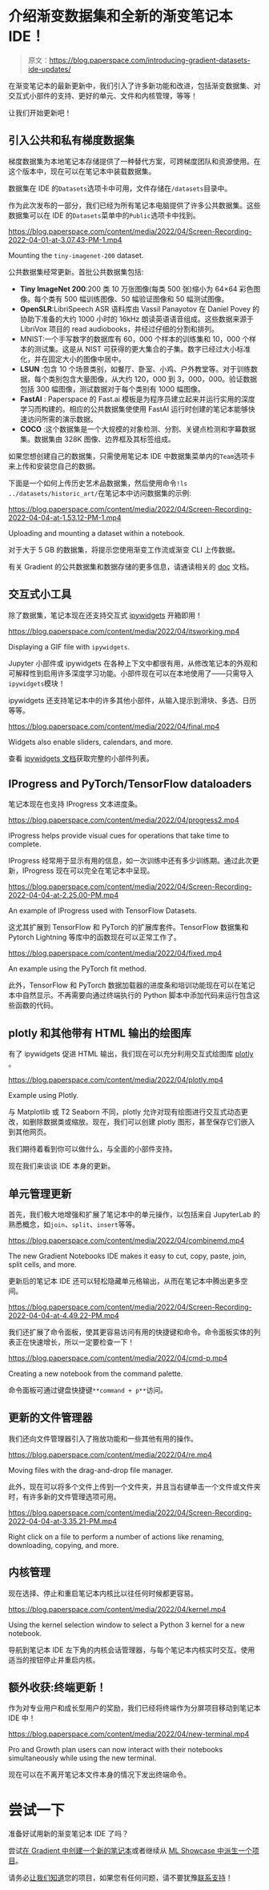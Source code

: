 # 介绍渐变数据集和全新的渐变笔记本 IDE！

> 原文：<https://blog.paperspace.com/introducing-gradient-datasets-ide-updates/>

在渐变笔记本的最新更新中，我们引入了许多新功能和改进，包括渐变数据集、对交互式小部件的支持、更好的单元、文件和内核管理，等等！

让我们开始更新吧！

## 引入公共和私有梯度数据集

梯度数据集为本地笔记本存储提供了一种替代方案，可跨梯度团队和资源使用。在这个版本中，现在可以在笔记本中装载数据集。

数据集在 IDE 的`Datasets`选项卡中可用，文件存储在`/datasets`目录中。

作为此次发布的一部分，我们已经为所有笔记本电脑提供了许多公共数据集。这些数据集可以在 IDE 的`Datasets`菜单中的`Public`选项卡中找到。

<https://blog.paperspace.com/content/media/2022/04/Screen-Recording-2022-04-01-at-3.07.43-PM-1.mp4>



Mounting the `tiny-imagenet-200` dataset.

公共数据集经常更新。首批公共数据集包括:

*   **Tiny ImageNet 200**:200 类 10 万张图像(每类 500 张)缩小为 64×64 彩色图像。每个类有 500 幅训练图像、50 幅验证图像和 50 幅测试图像。
*   **OpenSLR**:LibriSpeech ASR 语料库由 Vassil Panayotov 在 Daniel Povey 的协助下准备的大约 1000 小时的 16kHz 朗读英语语音组成。这些数据来源于 LibriVox 项目的 read audiobooks，并经过仔细的分割和排列。
*   MNIST:一个手写数字的数据库有 60，000 个样本的训练集和 10，000 个样本的测试集。这是从 NIST 可获得的更大集合的子集。数字已经过大小标准化，并在固定大小的图像中居中。
*   **LSUN** :包含 10 个场景类别，如餐厅、卧室、小鸡、户外教堂等。对于训练数据，每个类别包含大量图像，从大约 120，000 到 3，000，000。验证数据包括 300 幅图像，测试数据对于每个类别有 1000 幅图像。
*   **FastAI** : Paperspace 的 Fast.ai 模板是为程序员建立起来并运行实用的深度学习而构建的。相应的公共数据集使使用 FastAI 运行时创建的笔记本能够快速访问所需的演示数据。
*   **COCO** :这个数据集是一个大规模的对象检测、分割、关键点检测和字幕数据集。数据集由 328K 图像、边界框及其标签组成。

如果您想创建自己的数据集，只需使用笔记本 IDE 中数据集菜单内的`Team`选项卡来上传和安装您自己的数据。

下面是一个如何上传历史艺术品数据集，然后使用命令`!ls ../datasets/historic_art/`在笔记本中访问数据集的示例:

<https://blog.paperspace.com/content/media/2022/04/Screen-Recording-2022-04-04-at-1.53.12-PM-1.mp4>



Uploading and mounting a dataset within a notebook.

对于大于 5 GB 的数据集，将提示您使用渐变工作流或渐变 CLI 上传数据。

有关 Gradient 的公共数据集和数据存储的更多信息，请通读相关的 [doc](https://docs.paperspace.com/gradient/data/) 文档。

## 交互式小工具

除了数据集，笔记本现在还支持交互式 [ipywidgets](https://github.com/jupyter-widgets/ipywidgets) 开箱即用！

<https://blog.paperspace.com/content/media/2022/04/itsworking.mp4>



Displaying a GIF file with `ipywidgets`.

Jupyter 小部件或 ipywidgets 在各种上下文中都很有用，从修改笔记本的外观和可解释性到启用许多深度学习功能。小部件现在可以在本地使用了——只需导入`ipywidgets`模块！

ipywidgets 还支持笔记本中的许多其他小部件，从输入提示到滑块、多选、日历等等。

<https://blog.paperspace.com/content/media/2022/04/final.mp4>



Widgets also enable sliders, calendars, and more.

查看 [ipywidgets 文档](https://ipywidgets.readthedocs.io/en/latest/examples/Widget%20List.html)获取完整的小部件列表。

## IProgress and PyTorch/TensorFlow dataloaders

笔记本现在也支持 IProgress 文本进度条。

<https://blog.paperspace.com/content/media/2022/04/progress2.mp4>



IProgress helps provide visual cues for operations that take time to complete.

IProgress 经常用于显示有用的信息，如一次训练中还有多少训练期。通过此次更新，IProgress 现在可以完全在笔记本中呈现。

<https://blog.paperspace.com/content/media/2022/04/Screen-Recording-2022-04-04-at-2.25.00-PM.mp4>



An example of IProgress used with TensorFlow Datasets.

这尤其扩展到 TensorFlow 和 PyTorch 的扩展库套件。TensorFlow 数据集和 Pytorch Lightning 等库中的函数现在可以正常工作了。

<https://blog.paperspace.com/content/media/2022/04/fixed.mp4>



An example using the PyTorch fit method.

此外，TensorFlow 和 PyTorch 数据加载器的进度条和培训功能现在可以在笔记本中自然显示。不再需要向通过终端执行的 Python 脚本中添加代码来运行包含这些函数的代码。

## plotly 和其他带有 HTML 输出的绘图库

有了 ipywidgets 促进 HTML 输出，我们现在可以充分利用交互式绘图库 [plotly](https://plotly.com/python/) 。

<https://blog.paperspace.com/content/media/2022/04/plotly.mp4>



Example using Plotly.

与 Matplotlib 或 T2 Seaborn 不同，plotly 允许对现有绘图进行交互式动态更改，如删除数据类或缩放。现在，我们可以创建 plotly 图形，甚至保存它们嵌入到其他网页。

我们期待着看到你可以做什么，与全面的小部件支持。

现在我们来谈谈 IDE 本身的更新。

## 单元管理更新

首先，我们极大地增强和扩展了笔记本中的单元操作，以包括来自 JupyterLab 的熟悉概念，如`join`、`split`、`insert`等等。

<https://blog.paperspace.com/content/media/2022/04/combinemd.mp4>



The new Gradient Notebooks IDE makes it easy to cut, copy, paste, join, split cells, and more.

更新后的笔记本 IDE 还可以轻松隐藏单元格输出，从而在笔记本中腾出更多空间。

<https://blog.paperspace.com/content/media/2022/04/Screen-Recording-2022-04-04-at-4.49.22-PM.mp4>



我们还扩展了命令面板，使其更容易访问有用的快捷键和命令。命令面板实体的列表正在快速增长，所以一定要检查一下！

<https://blog.paperspace.com/content/media/2022/04/cmd-p.mp4>



Creating a new notebook from the command palette.

命令面板可通过键盘快捷键`**command + p**`访问。

## 更新的文件管理器

我们还向文件管理器引入了拖放功能和一些其他有用的操作。

<https://blog.paperspace.com/content/media/2022/04/re.mp4>



Moving files with the drag-and-drop file manager.

此外，现在可以将多个文件上传到一个文件夹，并且当右键单击一个文件或文件夹时，有许多新的文件管理选项可用。

<https://blog.paperspace.com/content/media/2022/04/Screen-Recording-2022-04-04-at-3.35.21-PM.mp4>



Right click on a file to perform a number of actions like renaming, downloading, copying, and more.

## 内核管理

现在选择、停止和重启笔记本内核比以往任何时候都更容易。

<https://blog.paperspace.com/content/media/2022/04/kernel.mp4>



Using the kernel selection window to select a Python 3 kernel for a new notebook.

导航到笔记本 IDE 左下角的内核会话管理器，与每个笔记本内核实时交互。使用适当的按钮停止并重启内核。

## 额外收获:终端更新！

作为对专业用户和成长型用户的奖励，我们已经将终端作为分屏项目移动到笔记本 IDE 中！

<https://blog.paperspace.com/content/media/2022/04/new-terminal.mp4>



Pro and Growth plan users can now interact with their notebooks simultaneously while using the new terminal.

现在可以在不离开笔记本文件本身的情况下发出终端命令。

# 尝试一下

准备好试用新的渐变笔记本 IDE 了吗？

尝试[在 Gradient 中创建一个新的笔记本](https://docs.paperspace.com/gradient/tutorials/notebooks-tutorial)或者继续从 [ML Showcase 中派生一个项目](https://ml-showcase.paperspace.com/)。

请务必[让我们知道](https://twitter.com/HelloPaperspace)您的项目，如果您有任何问题，请不要犹豫[联系支持](https://docs.paperspace.com/contact-support/)！